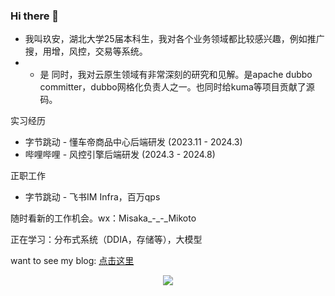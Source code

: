 ### Hi there 👋

- 我叫玖安，湖北大学25届本科生，我对各个业务领域都比较感兴趣，例如推广搜，用增，风控，交易等系统。
- - 是
同时，我对云原生领域有非常深刻的研究和见解。是apache dubbo committer，dubbo网格化负责人之一。也同时给kuma等项目贡献了源码。
 
实习经历
 - 字节跳动 - 懂车帝商品中心后端研发 (2023.11 - 2024.3)
 - 哔哩哔哩 - 风控引擎后端研发 (2024.3 - 2024.8)

正职工作
 - 字节跳动 - 飞书IM Infra，百万qps



随时看新的工作机会。wx：Misaka_-_-_Mikoto

正在学习：分布式系统（DDIA，存储等），大模型


want to see my blog: <a href="https://blog.csdn.net/qq_61039408" title="点击这里">点击这里</a>


<div align="center"> <img src="https://github-readme-stats.vercel.app/api?username=sjmshsh"> </div>

<!--
**sjmshsh/sjmshsh** is a ✨ _special_ ✨ repository because its `README.md` (this file) appears on your GitHub profile.

Here are some ideas to get you started:

- 🔭 I’m currently working on ...
- 🌱 I’m currently learning ...
- 👯 I’m looking to collaborate on ...
- 🤔 I’m looking for help with ...
- 💬 Ask me about ...
- 📫 How to reach me: ...
- 😄 Pronouns: ...
- ⚡ Fun fact: ...
-->

